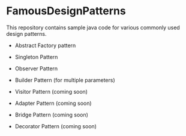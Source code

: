 # FamousDesignPatterns
This repository contains sample java code for various commonly used design patterns.

- Abstract Factory pattern

- Singleton Pattern

- Observer Pattern

- Builder Pattern (for multiple parameters)

- Visitor Pattern (coming soon)

- Adapter Pattern (coming soon)

- Bridge Pattern (coming soon)

- Decorator Pattern (coming soon)